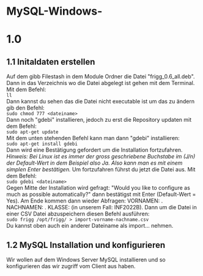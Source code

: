 # MySQL-Windows-

# 1.0
## 1.1 Initaldaten erstellen
Auf dem gibb Filestash in dem Module Ordner die Datei "frigg_0.6_all.deb". Dann in das Verzeichnis wo die Datei abgelegt ist gehen mit dem Terminal. Mit dem Befehl:               
```ll``` <br>
Dann kannst du sehen das die Datei nicht executable ist um das zu ändern gib den Befehl:
<br> ```sudo chmod 777 <dateiname>``` <br>
Dann noch "gdebi" installieren, jedoch zu erst die Repository updaten mit dem Befehl:
<br>```sudo apt-get update``` <br>
Mit dem unten stehenden Befehl kann man dann "gdebi" installieren: 
<br>```sudo apt-get install gdebi``` <br>
Dann wird eine Bestätigung gefordert um die Installation fortzufahren. _Hinweis: Bei Linux ist es immer der gross geschriebene Buchstabe im (J/n) der Default-Wert in dem Beispiel also Ja. Also kann man es mit einem simplen Enter bestätigen._
Um fortzufahren führst du jetzt die Datei aus. Mit dem Befehl:
<br>```sudo gdebi <dateiname>``` <br>
Gegen Mitte der Installation wird gefragt: "Would you like to configure as much as possible automatically?" dann bestätigst mit Enter (Default-Wert = Yes). Am Ende kommen dann wieder Abfragen: VORNAMEN: <Dein Vorname>. NACHNAMEN: <Dein-Nachname>. KLASSE: <Deine-Klasse> (in unserem Fall: INF2022B).
Dann um die Datei in einer CSV Datei abzuspeichern diesen Befehl ausführen:
<br>```sudo frigg /opt/frigg/ > import-vorname-nachname.csv``` <br>
Du kannst oben auch ein anderer Dateiname als import... nehmen.

## 1.2 MySQL Installation und konfigurieren
Wir wollen auf dem Windows Server MySQL installieren und so konfigurieren das wir zugriff vom Client aus haben.
